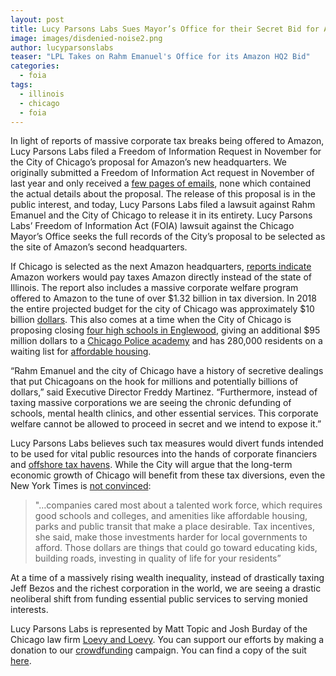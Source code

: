 ```yaml
---
layout: post
title: Lucy Parsons Labs Sues Mayor’s Office for their Secret Bid for Amazon’s Second Headquarters
image: images/disdenied-noise2.png
author: lucyparsonslabs
teaser: "LPL Takes on Rahm Emanuel's Office for its Amazon HQ2 Bid"
categories:
  - foia
tags:
  - illinois
  - chicago
  - foia
---
```


In light of reports of massive corporate tax breaks being offered to Amazon, Lucy Parsons Labs filed a Freedom of Information Request in November for the City of Chicago’s proposal for Amazon’s new headquarters. We originally submitted a Freedom of Information Act request in November of last year and only received a [few pages of emails](https://www.muckrock.com/foi/chicago-169/amazon-hq2-bid-chicago-il-45662), none which contained the actual details about the proposal. The release of this proposal is in the public interest, and today, Lucy Parsons Labs filed a lawsuit against Rahm Emanuel and the City of Chicago to release it in its entirety. Lucy Parsons Labs’ Freedom of Information Act (FOIA) lawsuit against the Chicago Mayor’s Office seeks the full records of the City’s proposal to be selected as the site of Amazon’s second headquarters. 

If Chicago is selected as the next Amazon headquarters, [reports indicate](https://www.chicagoreader.com/chicago/chicagos-amazon-hq2-bid-money-for-nothing-tifs-for-free/Content?oid=33535992) Amazon workers would pay taxes Amazon directly instead of the state of Illinois. The report also includes a massive corporate welfare program offered to Amazon to the tune of over $1.32 billion in tax diversion. In 2018 the entire projected budget for the city of Chicago was approximately $10 billion [dollars](https://www.cityofchicago.org/content/dam/city/depts/obm/supp_info/2018Budget/2018_Budget_Overview.pdf). This also comes at a time when the City of Chicago is proposing closing [four high schools in Englewood](http://www.chicagoreporter.com/on-englewood-school-closing-proposals-district-still-not-listening-to-residents/), giving an additional $95 million dollars to a [Chicago Police academy](http://www.chicagotribune.com/news/local/politics/ct-met-rahm-emanuel-heckled-ann-arbor-20180119-story.html) and has 280,000 residents on a waiting list for [affordable housing](https://www.huffingtonpost.com/2015/03/18/rahm-emanuel-housing_n_6881206.html).

“Rahm Emanuel and the city of Chicago have a history of secretive dealings that put Chicagoans on the hook for millions and potentially billions of dollars,” said Executive Director Freddy Martinez. “Furthermore, instead of taxing massive corporations we are seeing the chronic defunding of schools, mental health clinics, and other essential services. This corporate welfare cannot be allowed to proceed in secret and we intend to expose it.”

Lucy Parsons Labs believes such tax measures would divert funds intended to be used for vital public resources into the hands of corporate financiers and [offshore tax havens](https://www.forbes.com/sites/parmyolson/2017/10/04/europe-cracks-down-on-amazons-offshore-tax-arrangement/#7bd0dac0642c).  While the City will argue that the long-term economic growth of Chicago will benefit from these tax diversions, even the New York Times is [not convinced](https://www.nytimes.com/2018/01/26/business/economy/amazon-finalists-incentives.html): 

> "…companies cared most about a talented work force, which requires good schools and colleges, and amenities like affordable housing, parks and public transit that make a place desirable. Tax incentives, she said, make those investments harder for local governments to afford.  Those dollars are things that could go toward educating kids, building roads, investing in quality of life for your residents”

At a time of a massively rising wealth inequality, instead of drastically taxing Jeff Bezos and the richest corporation in the world, we are seeing a drastic neoliberal shift from funding essential public services to serving monied interests.

Lucy Parsons Labs is represented by Matt Topic and Josh Burday of the Chicago law firm [Loevy and Loevy](https://www.loevy.com/).  You can support our efforts by making a donation to our [crowdfunding](https://www.youcaring.com/lucyparsonslabs-1072650) campaign. You can  find a copy of the suit [here](https://www.scribd.com/document/370518346/Amazon-Suit).
